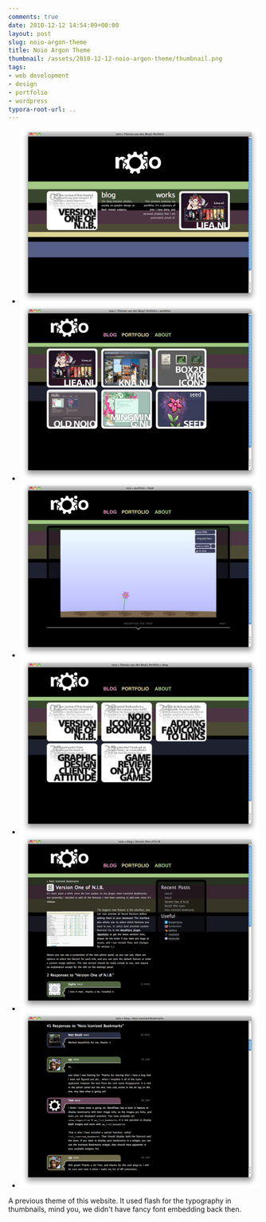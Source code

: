 ```yaml
---
comments: true
date: 2010-12-12 14:54:09+00:00
layout: post
slug: noio-argon-theme
title: Noio Argon Theme
thumbnail: /assets/2010-12-12-noio-argon-theme/thumbnail.png
tags:
- web development
- design
- portfolio
- wordpress
typora-root-url: ..
---
```


  * ![](/assets/2010-12-12-noio-argon-theme/noio-argon-01.png)
  * ![](/assets/2010-12-12-noio-argon-theme/noio-argon-02.png)
  * ![](/assets/2010-12-12-noio-argon-theme/noio-argon-03.png)
  * ![](/assets/2010-12-12-noio-argon-theme/noio-argon-04.png)
  * ![](/assets/2010-12-12-noio-argon-theme/noio-argon-05.png)
  * ![](/assets/2010-12-12-noio-argon-theme/noio-argon-06.png)


A previous theme of this website. It used flash for the typography in thumbnails, mind you, we didn't have fancy font embedding back then.






